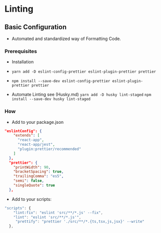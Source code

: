 # Linting

## Basic Configuration
- Automated and standardized way of Formatting Code.

### Prerequisites
- Installation
- `yarn add -D eslint-config-prettier eslint-plugin-prettier prettier`
- `npm install --save-dev eslint-config-prettier eslint-plugin-prettier prettier`

- Automate Linting see (Husky.md)
`yarn add -D husky lint-staged`
`npm install --save-dev husky lint-staged`

### How
- Add to your package.json
```json
"eslintConfig": {
    "extends": [
      "react-app",
      "react-app/jest",
      "plugin:prettier/recommended"
    ]
  },
  "prettier": {
    "printWidth": 90,
    "bracketSpacing": true,
    "trailingComma": "es5",
    "semi": false,
    "singleQuote": true
  },
```

- Add to your scripts:
```javascript
"scripts": {
    "lint:fix": "eslint 'src/**/*.js' --fix",
    "lint": "eslint 'src/**/*.js'",
     "prettify": "prettier './src/**/*.{ts,tsx,js,jsx}' --write"
  },
```
